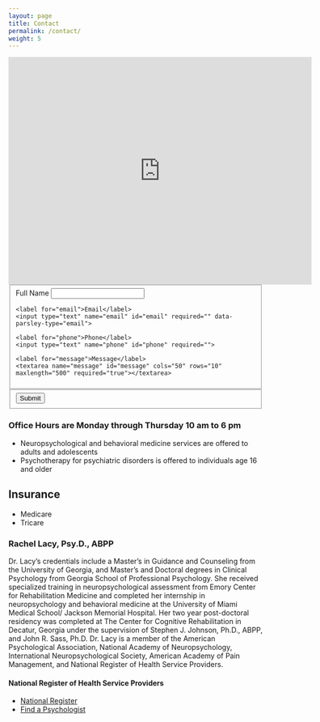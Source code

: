 ```yaml
---
layout: page
title: Contact
permalink: /contact/
weight: 5
---
```

<iframe src="https://www.google.com/maps/embed?pb=!1m18!1m12!1m3!1d3306.9897743829265!2d-84.1398910490016!3d34.018473426860886!2m3!1f0!2f0!3f0!3m2!1i1024!2i768!4f13.1!3m3!1m2!1s0x88f598794fa590ab%3A0x15800e05f32491c1!2sRachel+Lacy%2C+Psy.D.%2C+P.C.!5e0!3m2!1sen!2sus!4v1465093154765" width="600" height="450" frameborder="0" style="border:0" allowfullscreen></iframe>


<link rel="stylesheet" href="https://maxcdn.bootstrapcdn.com/bootstrap/4.0.0-alpha.5/css/bootstrap.min.css" integrity="sha384-AysaV+vQoT3kOAXZkl02PThvDr8HYKPZhNT5h/CXfBThSRXQ6jW5DO2ekP5ViFdi" crossorigin="anonymous">
<script src="https://ajax.googleapis.com/ajax/libs/jquery/1.12.4/jquery.min.js"></script>
<script src="https://cdn.jsdelivr.net/parsleyjs/2.6.0/parsley.min.js"></script>

<script>
  $(document).ready(function() {
    $('#contact').parsley();
    $('#contact').submit(function(event) {
      $.ajax({
      url: 'https://m9p097qv56.execute-api.us-east-1.amazonaws.com/production/submit',
        method: 'POST',
        data: $('#contact').serialize(),
        dataType: 'json'
      })
      .done(function(data) {
        console.log("done");
        console.log(data);
      })
      .fail(function(data) {
        console.log("fail");
        console.log(data);
      });
      event.preventDefault();
    });
  });
</script>

<form id="contact" method="post">
  <fieldset class="account-info">
    <label for="name">Full Name</label>
    <input type="text" name="name" id="name" required="" data-parsley-error-message="Name is required">

    <label for="email">Email</label>
    <input type="text" name="email" id="email" required="" data-parsley-type="email">

    <label for="phone">Phone</label>
    <input type="text" name="phone" id="phone" required="">

    <label for="message">Message</label>
    <textarea name="message" id="message" cols="50" rows="10" maxlength="500" required="true"></textarea>
  </fieldset>

  <fieldset class="account-action">
    <input type="submit" value="Submit">
  </fieldset>
</form>

### Office Hours are Monday through Thursday 10 am to 6 pm

* Neuropsychological and behavioral medicine services are offered to adults and adolescents
* Psychotherapy for psychiatric disorders is offered to individuals age 16 and older

## Insurance
* Medicare
* Tricare

### Rachel Lacy, Psy.D., ABPP

Dr. Lacy’s credentials include a Master’s in Guidance and Counseling
from the University of Georgia, and Master’s and Doctoral degrees in
Clinical Psychology from Georgia School of Professional
Psychology. She received specialized training in neuropsychological
assessment from Emory Center for Rehabilitation Medicine and completed
her internship in neuropsychology and behavioral medicine at the
University of Miami Medical School/ Jackson Memorial Hospital. Her two
year post-doctoral residency was completed at The Center for Cognitive
Rehabilitation in Decatur, Georgia under the supervision of Stephen
J. Johnson, Ph.D., ABPP, and John R. Sass, Ph.D. Dr. Lacy is a member
of the American Psychological Association, National Academy of
Neuropsychology, International Neuropsychological Society, American
Academy of Pain Management, and National Register of Health Service
Providers.

#### National Register of Health Service Providers
* [National Register](http://www.nationalregister.org)
* [Find a Psychologist](http://www.findapsychologist.org)
